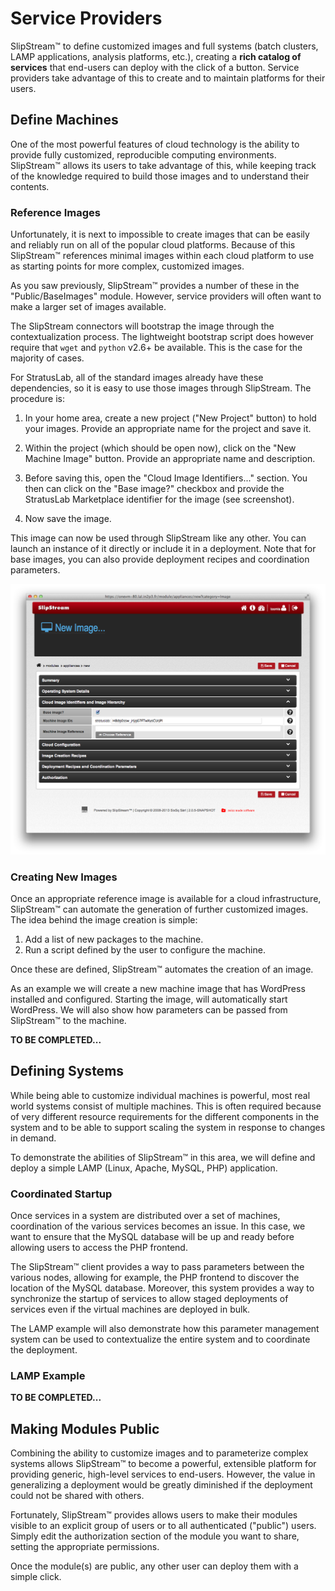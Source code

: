 
# Service Providers

SlipStream™ to define customized images and full systems (batch
clusters, LAMP applications, analysis platforms, etc.), creating a
**rich catalog of services** that end-users can deploy with the click
of a button.  Service providers take advantage of this to create and
to maintain platforms for their users.

## Define Machines

One of the most powerful features of cloud technology is the ability
to provide fully customized, reproducible computing environments.
SlipStream™ allows its users to take advantage of this, while keeping
track of the knowledge required to build those images and to
understand their contents.

### Reference Images

Unfortunately, it is next to impossible to create images that can be
easily and reliably run on all of the popular cloud platforms.
Because of this SlipStream™ references minimal images within each cloud
platform to use as starting points for more complex, customized
images.

As you saw previously, SlipStream™ provides a number of these in the
"Public/BaseImages" module.  However, service providers will often
want to make a larger set of images available.

The SlipStream connectors will bootstrap the image through the
contextualization process.  The lightweight bootstrap script does
however require that `wget` and `python` v2.6+ be available.  This is
the case for the majority of cases.

For StratusLab, all of the standard images already have these
dependencies, so it is easy to use those images through SlipStream.
The procedure is:

1. In your home area, create a new project ("New Project" button) to
hold your images.  Provide an appropriate name for the project and
save it.

2. Within the project (which should be open now), click on the "New
Machine Image" button.  Provide an appropriate name and description.

3. Before saving this, open the "Cloud Image Identifiers..." section.
You then can click on the "Base image?" checkbox and provide the
StratusLab Marketplace identifier for the image (see screenshot).

4. Now save the image.

This image can now be used through SlipStream like any other.  You can
launch an instance of it directly or include it in a deployment.  Note
that for base images, you can also provide deployment recipes and
coordination parameters.

![Create Base Image](images/screenshot-new-base-image.png)

### Creating New Images

Once an appropriate reference image is available for a cloud
infrastructure, SlipStream™ can automate the generation of further
customized images.  The idea behind the image creation is simple:

1. Add a list of new packages to the machine.
2. Run a script defined by the user to configure the machine.

Once these are defined, SlipStream™ automates the creation of an
image.

As an example we will create a new machine image that has WordPress
installed and configured.  Starting the image, will automatically
start WordPress.  We will also show how parameters can be passed from
SlipStream™ to the machine.

**TO BE COMPLETED...**

## Defining Systems

While being able to customize individual machines is powerful, most
real world systems consist of multiple machines.  This is often
required because of very different resource requirements for the
different components in the system and to be able to support scaling
the system in response to changes in demand.

To demonstrate the abilities of SlipStream™ in this area, we will
define and deploy a simple LAMP (Linux, Apache, MySQL, PHP)
application.

### Coordinated Startup

Once services in a system are distributed over a set of machines,
coordination of the various services becomes an issue.  In this case,
we want to ensure that the MySQL database will be up and ready before
allowing users to access the PHP frontend.

The SlipStream™ client provides a way to pass parameters between the
various nodes, allowing for example, the PHP frontend to discover the
location of the MySQL database.  Moreover, this system provides a way
to synchronize the startup of services to allow staged deployments of
services even if the virtual machines are deployed in bulk.

The LAMP example will also demonstrate how this parameter management
system can be used to contextualize the entire system and to
coordinate the deployment.

### LAMP Example

**TO BE COMPLETED...**

## Making Modules Public

Combining the ability to customize images and to parameterize complex
systems allows SlipStream™ to become a powerful, extensible platform
for providing generic, high-level services to end-users.  However, the
value in generalizing a deployment would be greatly diminished if the
deployment could not be shared with others.

Fortunately, SlipStream™ provides allows users to make their modules
visible to an explicit group of users or to all authenticated
("public") users.  Simply edit the authorization section of the module
you want to share, setting the appropriate permissions. 

Once the module(s) are public, any other user can deploy them with a
simple click.
